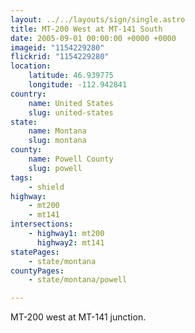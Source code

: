 ```yaml
---
layout: ../../layouts/sign/single.astro
title: MT-200 West at MT-141 South
date: 2005-09-01 00:00:00 +0000 +0000
imageid: "1154229280"
flickrid: "1154229280"
location:
    latitude: 46.939775
    longitude: -112.942841
country:
    name: United States
    slug: united-states
state:
    name: Montana
    slug: montana
county:
    name: Powell County
    slug: powell
tags:
    - shield
highway:
    - mt200
    - mt141
intersections:
    - highway1: mt200
      highway2: mt141
statePages:
    - state/montana
countyPages:
    - state/montana/powell

---
```

MT-200 west at MT-141 junction.